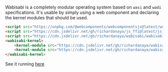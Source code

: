 Wabisabi is a completely modular operating system based on `wasi` and `wadi` specifications. It's usable by simply using a web component and declaring the kernel modules that should be used.

```html
<script src="https://unpkg.com/@webcomponents/webcomponentsjs@latest/webcomponents-loader.js"></script>
<script src="https://cdn.jsdelivr.net/gh/richardanaya/js_ffi@latest/js_ffi.js"></script>
<script src="https://cdn.jsdelivr.net/gh/richardanaya/wabisabi/wabisabi.js"></script>
<wabisabi-kernel>
    <kernel-module src="https://cdn.jsdelivr.net/gh/richardanaya/wabisabi/terminal.wasm"/>
    <kernel-module src="https://cdn.jsdelivr.net/gh/richardanaya/wabisabi/filesystem.wasm"/>
</wabisabi-kernel>
```

See it running [here](https://richardanaya.github.io/wabisabi/demo.html)